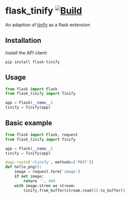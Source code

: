# flask_tinify [![Build](https://github.com/Minecraftschurli/flask_tinify/workflows/Build/badge.svg)](https://github.com/Minecraftschurli/flask_tinify/actions)
An adaption of [tinify](https://github.com/tinify/tinify-python) as a flask extension

## Installation
Install the API client:

```shell
pip install flask-tinify
```

## Usage
```python
from flask import Flask
from flask_tinify import Tinify

app = Flask(__name__)
tinify = Tinify(app)
```

## Basic example
```python
from flask import Flask, request
from flask_tinify import Tinify

app = Flask(__name__)
tinify = Tinify(app)

@app.route('/tinify', methods=['POST'])
def hello_png():
    image = request.form['image']
    if not image:
        return '', 400
    with image.strem as stream:
        tinify.from_buffer(stream.read()).to_buffer()
```
